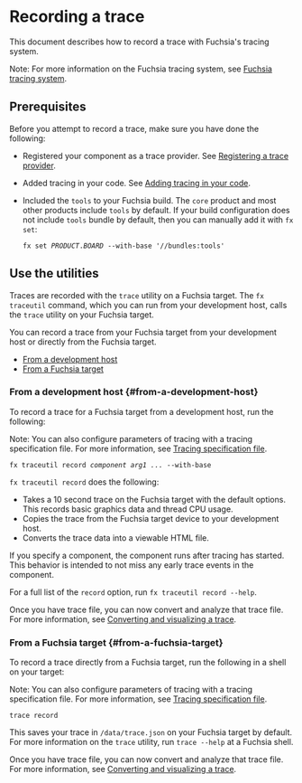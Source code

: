 # Recording a trace

This document describes how to record a trace with Fuchsia's tracing system.

Note: For more information on the Fuchsia tracing system, see
[Fuchsia tracing system](/docs/concepts/tracing/README.md).

## Prerequisites

Before you attempt to record a trace, make sure you have
done the following:

* Registered your component as a trace provider. See
  [Registering a trace provider](/docs/development/tracing/tutorial/registering-a-trace-provider.md).
* Added tracing in your code. See
  [Adding tracing in your code](/docs/development/tracing/tutorial/adding-tracing-in-code.md).
* Included the `tools` to your Fuchsia build. The `core` product and most other
  products include `tools` by default. If your build configuration does not
  include `tools` bundle by default, then you can manually add it with `fx set`:

  <pre class="prettyprint">
  <code class="devsite-terminal">fx set <var>PRODUCT</var>.<var>BOARD</var> --with-base '//bundles:tools'</code>
  </pre>

## Use the utilities

Traces are recorded with the `trace` utility on a Fuchsia target.
The `fx traceutil` command, which you can run from your development
host, calls the `trace` utility on your Fuchsia target.

You can record a trace from your Fuchsia target from your development host
or directly from the Fuchsia target.

* [From a development host](#from-a-developmemt-host)
* [From a Fuchsia target](#from-a-fuchsia-target)

### From a development host {#from-a-development-host}

To record a trace for a Fuchsia target from a development host,
run the following:

Note: You can also configure parameters of tracing with a
tracing specification file. For more information, see
[Tracing specification file](/docs/reference/tracing/trace-specification-file.md).

<pre class="prettyprint">
<code class="devsite-terminal">fx traceutil record <var>component</var> <var>arg1 ...</var> --with-base</code>
</pre>

`fx traceutil record` does the following:

 * Takes a 10 second trace on the Fuchsia target with the default options.
   This records basic graphics data and thread CPU usage.
 * Copies the trace from the Fuchsia target device to your development host.
 * Converts the trace data into a viewable HTML file.

If you specify a component, the component runs after tracing has started.
This behavior is intended to not miss any early trace events in the component.

For a full list of the `record` option, run `fx traceutil record --help`.

Once you have trace file, you can now convert and analyze that
trace file. For more information, see
[Converting and visualizing a trace](/docs/development/tracing/tutorial/converting-visualizing-a-trace.md).

### From a Fuchsia target {#from-a-fuchsia-target}

To record a trace directly from a Fuchsia target, run the following in
a shell on your target:

Note: You can also configure parameters of tracing with a tracing specification
file. For more information, see
[Tracing specification file](/docs/reference/tracing/trace-specification-file.md).

<pre class="prettyprint">
<code class="devsite-terminal">trace record</code>
</pre>

This saves your trace in `/data/trace.json` on your Fuchsia target by default.
For more information on the `trace` utility, run `trace --help` at a Fuchsia shell.

Once you have trace file, you can now convert and analyze that
trace file. For more information, see
[Converting and visualizing a trace](/docs/development/tracing/tutorial/converting-visualizing-a-trace.md).

